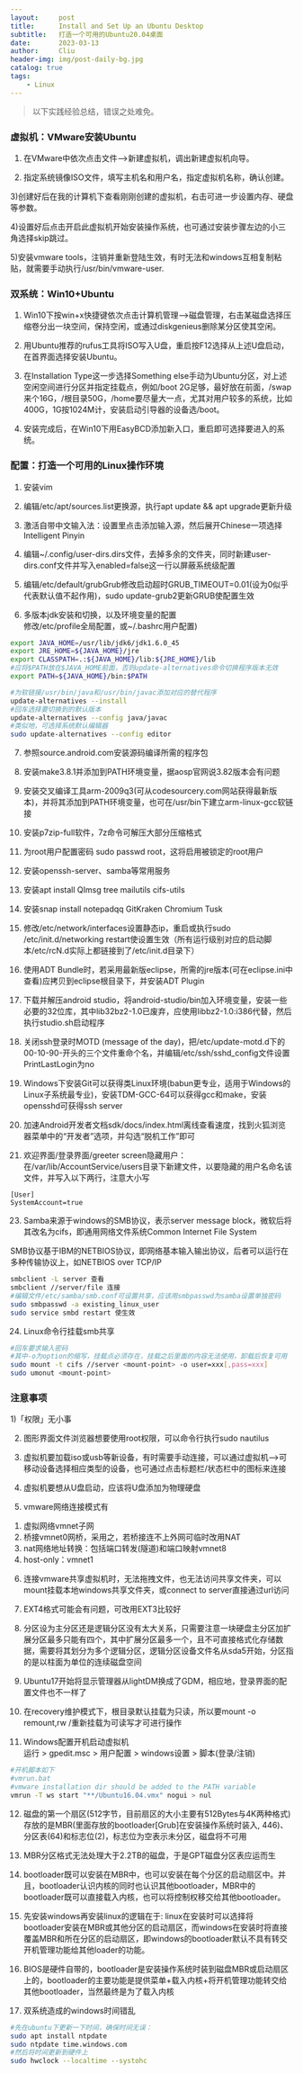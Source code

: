 ```yaml
---
layout:     post
title:      Install and Set Up an Ubuntu Desktop
subtitle:   打造一个可用的Ubuntu20.04桌面
date:       2023-03-13
author:     Cliu
header-img: img/post-daily-bg.jpg
catalog: true
tags:
    - Linux
---
```


>以下实践经验总结，错误之处难免。

### 虚拟机：VMware安装Ubuntu
1) 在VMware中依次点击文件-->新建虚拟机，调出新建虚拟机向导。

2) 指定系统镜像ISO文件，填写主机名和用户名，指定虚拟机名称，确认创建。

3)创建好后在我的计算机下查看刚刚创建的虚拟机，右击可进一步设置内存、硬盘等参数。

4)设置好后点击开启此虚拟机开始安装操作系统，也可通过安装步骤左边的小三角选择skip跳过。

5)安装vmware tools，注销并重新登陆生效，有时无法和windows互相复制粘贴，就需要手动执行/usr/bin/vmware-user.

### 双系统：Win10+Ubuntu
1) Win10下按win+x快捷键依次点击计算机管理-->磁盘管理，右击某磁盘选择压缩卷分出一块空间，保持空闲，或通过diskgenieus删除某分区使其空闲。

2) 用Ubuntu推荐的rufus工具将ISO写入U盘，重启按F12选择从上述U盘启动，在首界面选择安装Ubuntu。

3) 在Installation Type这一步选择Something else手动为Ubuntu分区，对上述空闲空间进行分区并指定挂载点，例如/boot 2G足够，最好放在前面，/swap来个16G，/根目录50G，/home要尽量大一点，尤其对用户较多的系统，比如400G，1G按1024M计，安装启动引导器的设备选/boot。

4) 安装完成后，在Win10下用EasyBCD添加新入口，重启即可选择要进入的系统。

### 配置：打造一个可用的Linux操作环境
1) 安装vim

2) 编辑/etc/apt/sources.list更换源，执行apt update && apt upgrade更新升级

3) 激活自带中文输入法：设置里点击添加输入源，然后展开Chinese一项选择Intelligent Pinyin

4) 编辑~/.config/user-dirs.dirs文件，去掉多余的文件夹，同时新建user-dirs.conf文件并写入enabled=false这一行以屏蔽系统级配置

5) 编辑/etc/default/grubGrub修改启动超时GRUB_TIMEOUT=0.01(设为0似乎代表默认值不起作用)，sudo update-grub2更新GRUB使配置生效

6) 多版本jdk安装和切换，以及环境变量的配置  
修改/etc/profile全局配置，或~/.bashrc用户配置)
```bash
export JAVA_HOME=/usr/lib/jdk6/jdk1.6.0_45
export JRE_HOME=${JAVA_HOME}/jre
export CLASSPATH=.:${JAVA_HOME}/lib:${JRE_HOME}/lib
#应将$PATH放在$JAVA_HOME前面，否则update-alternatives命令切换程序版本无效
export PATH=${JAVA_HOME}/bin:$PATH

#为软链接/usr/bin/java和/usr/bin/javac添加对应的替代程序
update-alternatives --install
#回车选择要切换到的默认版本
update-alternatives --config java/javac
#类似地，可选择系统默认编辑器
sudo update-alternatives --config editor
```

7) 参照source.android.com安装源码编译所需的程序包

8) 安装make3.8.1并添加到PATH环境变量，据aosp官网说3.82版本会有问题

9) 安装交叉编译工具arm-2009q3(可从codesourcery.com网站获得最新版本)，并将其添加到PATH环境变量，也可在/usr/bin下建立arm-linux-gcc软链接

10) 安装p7zip-full软件，7z命令可解压大部分压缩格式

11) 为root用户配置密码 sudo passwd root，这将启用被锁定的root用户

12) 安装openssh-server、samba等常用服务

13) 安装apt install QImsg tree mailutils cifs-utils

14) 安装snap install notepadqq GitKraken Chromium Tusk

15) 修改/etc/network/interfaces设置静态ip，重启或执行sudo /etc/init.d/networking restart使设置生效（所有运行级别对应的启动脚本/etc/rcN.d实际上都链接到了/etc/init.d目录下）

16) 使用ADT Bundle时，若采用最新版eclipse，所需的jre版本(可在eclipse.ini中查看)应拷贝到eclipse根目录下，并安装ADT Plugin

17) 下载并解压android studio，将android-studio/bin加入环境变量，安装一些必要的32位库，其中lib32bz2-1.0已废弃，应使用libbz2-1.0:i386代替，然后执行studio.sh启动程序

18) 关闭ssh登录时MOTD (message of the day)，把/etc/update-motd.d下的00-10-90-开头的三个文件重命个名，并编辑/etc/ssh/sshd_config文件设置PrintLastLogin为no

20) Windows下安装Git可以获得类Linux环境(babun更专业，适用于Windows的Linux子系统最专业)，安装TDM-GCC-64可以获得gcc和make，安装opensshd可获得ssh server

21) 加速Android开发者文档sdk/docs/index.html离线查看速度，找到火狐浏览器菜单中的“开发者”选项，并勾选“脱机工作”即可

22) 欢迎界面/登录界面/greeter screen隐藏用户：在/var/lib/AccountService/users目录下新建文件，以要隐藏的用户名命名该文件，并写入以下两行，注意大小写
```
[User]
SystemAccount=true
```

23) Samba来源于windows的SMB协议，表示server message block，微软后将其改名为cifs，即通用网络文件系统Common Internet File System

SMB协议基于IBM的NETBIOS协议，即网络基本输入输出协议，后者可以运行在多种传输协议上，如NETBIOS over TCP/IP

```bash
smbclient -L server 查看
smbclient //server/file 连接
#编辑文件/etc/samba/smb.conf可设置共享，应该用smbpasswd为samba设置单独密码
sudo smbpasswd -a existing_linux_user
sudo service smbd restart 使生效
```
24) Linux命令行挂载smb共享
```bash
#回车要求输入密码
#其中-o为option的缩写，挂载点必须存在，挂载之后里面的内容无法使用，卸载后恢复可用
sudo mount -t cifs //server <mount-point> -o user=xxx[,pass=xxx]
sudo umonut <mount-point>
```


### 注意事项

1)「权限」无小事

2) 图形界面文件浏览器想要使用root权限，可以命令行执行sudo nautilus

3) 虚拟机要加载iso或usb等新设备，有时需要手动连接，可以通过虚拟机-->可移动设备选择相应类型的设备，也可通过点击标题栏/状态栏中的图标来连接

4) 虚拟机要想从U盘启动，应该将U盘添加为物理硬盘

5) vmware网络连接模式有
1. 虚拟网络vmnet子网
2. 桥接vmnet0网桥，采用之，若桥接连不上外网可临时改用NAT
3. nat网络地址转换：包括端口转发(隧道)和端口映射vmnet8
4. host-only：vmnet1


6) 连接vmware共享虚拟机时，无法拖拽文件，也无法访问共享文件夹，可以mount挂载本地windows共享文件夹，或connect to server直接通过url访问

7) EXT4格式可能会有问题，可改用EXT3比较好

8) 分区设为主分区还是逻辑分区没有太大关系，只需要注意一块硬盘主分区加扩展分区最多只能有四个，其中扩展分区最多一个，且不可直接格式化存储数据，需要将其划分为多个逻辑分区，逻辑分区设备文件名从sda5开始，分区指的是以柱面为单位的连续磁盘空间

9) Ubuntu17开始将显示管理器从lightDM换成了GDM，相应地，登录界面的配置文件也不一样了

10) 在recovery维护模式下，根目录默认挂载为只读，所以要mount -o remount,rw /重新挂载为可读写才可进行操作

11) Windows配置开机启动虚拟机  
运行 > gpedit.msc > 用户配置 > windows设置 > 脚本(登录/注销)
```bash
#开机脚本如下
#vmrun.bat
#vmware installation dir should be added to the PATH variable
vmrun -T ws start "**/Ubuntu16.04.vmx" nogui > nul
```

12) 磁盘的第一个扇区(512字节，目前扇区的大小主要有512Bytes与4K两种格式)存放的是MBR(里面存放的bootloader[Grub]在安装操作系统时装入, 446)、分区表(64)和标志位(2)，标志位为空表示未分区，磁盘将不可用

13) MBR分区格式无法处理大于2.2TB的磁盘，于是GPT磁盘分区表应运而生

14) bootloader既可以安装在MBR中，也可以安装在每个分区的启动扇区中。并且，bootloader认识内核的同时也认识其他bootloader，MBR中的bootloader既可以直接载入内核，也可以将控制权移交给其他bootloader。

15) 先安装windows再安装linux的逻辑在于: linux在安装时可以选择将bootloader安装在MBR或其他分区的启动扇区，而windows在安装时将直接覆盖MBR和所在分区的启动扇区，即windows的bootloader默认不具有转交开机管理功能给其他loader的功能。

16) BIOS是硬件自带的，bootloader是安装操作系统时装到磁盘MBR或启动扇区上的，bootloader的主要功能是提供菜单+载入内核+将开机管理功能转交给其他bootloader，当然最终是为了载入内核

17) 双系统造成的windows时间错乱
```bash
#先在ubuntu下更新一下时间，确保时间无误：
sudo apt install ntpdate
sudo ntpdate time.windows.com
#然后将时间更新到硬件上
sudo hwclock --localtime --systohc
```
